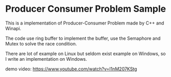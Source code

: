# Producer Consumer Problem Sample

This is a implementation of Producer-Consumer Problem made by C++ and Winapi.

The code use ring buffer to implement the buffer, use the Semaphore and Mutex to solve the race condition.

There are lot of example on Linux but seldom exist example on Windows, so I write an implementation on Windows.

demo video: https://www.youtube.com/watch?v=I1nM207KStg